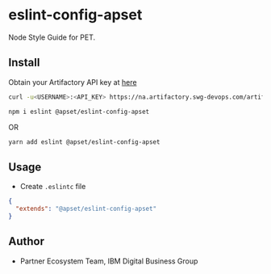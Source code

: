 # eslint-config-apset
Node Style Guide for PET.

## Install

Obtain your Artifactory API key at [here](https://na.artifactory.swg-devops.com/artifactory/webapp/#/home)

```bash
curl -u<USERNAME>:<API_KEY> https://na.artifactory.swg-devops.com/artifactory/api/npm/apset-npm/auth/apset > .npmrc
```

```bash
npm i eslint @apset/eslint-config-apset
```

OR

```bash
yarn add eslint @apset/eslint-config-apset
```

## Usage
* Create `.eslintc` file
```json
{
  "extends": "@apset/eslint-config-apset"
}
```

## Author
- Partner Ecosystem Team, IBM Digital Business Group
